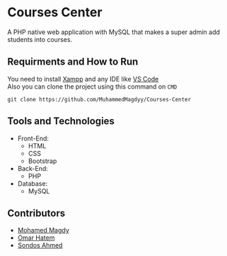 # Courses Center

A PHP native web application with MySQL that makes a super admin add students into courses.

## Requirments and How to Run
You need to install [Xampp](https://downloadsapachefriends.global.ssl.fastly.net/7.4.29/xampp-windows-x64-7.4.29-1-VC15-installer.exe?from_af=true) and any IDE like [VS Code](https://code.visualstudio.com/) <br />
Also you can clone the project using this command on `CMD`
```
git clone https://github.com/MuhammedMagdyy/Courses-Center
```

## Tools and Technologies
* Front-End:
  - HTML
  - CSS
  - Bootstrap
* Back-End:
  - PHP
* Database:
  - MySQL

## Contributors
- [Mohamed Magdy](https://github.com/MuhammedMagdyy)
- [Omar Hatem](https://github.com/Omar-Hatem1)
- [Sondos Ahmed](https://github.com/EngSondos)
